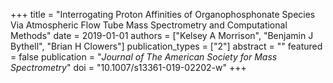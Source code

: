 +++
title = "Interrogating Proton Affinities of Organophosphonate Species Via Atmospheric Flow Tube Mass Spectrometry and Computational Methods"
date = 2019-01-01
authors = ["Kelsey A Morrison", "Benjamin J Bythell", "Brian H Clowers"]
publication_types = ["2"]
abstract = ""
featured = false
publication = "*Journal of The American Society for Mass Spectrometry*"
doi = "10.1007/s13361-019-02202-w"
+++

